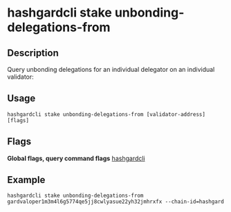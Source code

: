 # hashgardcli stake unbonding-delegations-from

## Description

Query unbonding delegations for an individual delegator on an individual validator:

## Usage

```shell
hashgardcli stake unbonding-delegations-from [validator-address] [flags]
```

## Flags

**Global flags, query command flags** [hashgardcli](../README.md)

## Example


```shell
hashgardcli stake unbonding-delegations-from gardvaloper1m3m4l6g5774qe5jj8cwlyasue22yh32jmhrxfx --chain-id=hashgard
```
